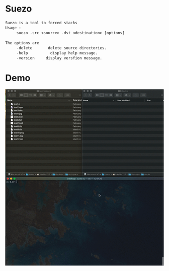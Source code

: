 # Suezo 

```
Suezo is a tool to forced stacks
Usage :  
     suezo -src <source> -dst <destination> [options]  

The options are  
     -delete       delete source directories.  
     -help          display help message.  
     -version     display versfion message.  
```

# Demo

![suezo](./demo.gif)
